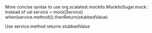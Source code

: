 More concise syntax to use org.scalatest.mockito.MockitoSugar.mock:
Instead of
val service = mock[Service]
when(service.method()).thenReturn(stubbedValue)

Use service.method returns stubbedValue
